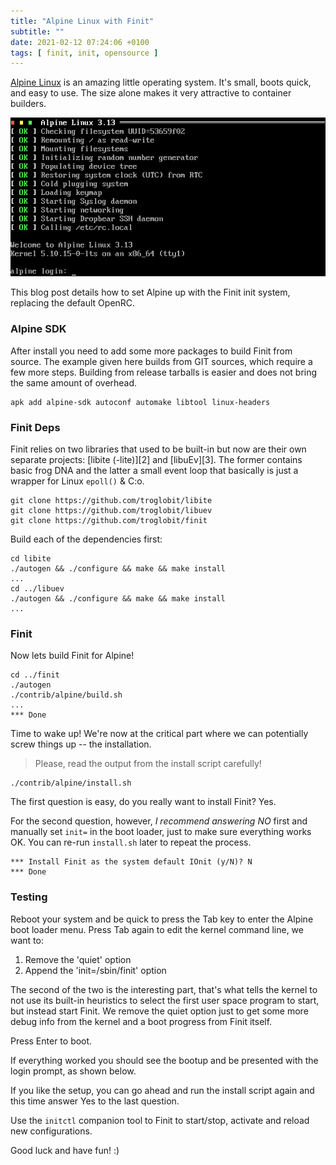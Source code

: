 ```yaml
---
title: "Alpine Linux with Finit"
subtitle: ""
date: 2021-02-12 07:24:06 +0100
tags: [ finit, init, opensource ]
---
```


[Alpine Linux](https://alpinelinux.org/) is an amazing little operating
system.  It's small, boots quick, and easy to use.  The size alone makes
it very attractive to container builders. 

![Alpine Linux started with Finit](/images/finit4-screenshot.png#center)

This blog post details how to set Alpine up with the Finit init system,
replacing the default OpenRC.

<!--more-->

### Alpine SDK

After install you need to add some more packages to build Finit from
source.  The example given here builds from GIT sources, which require a
few more steps.  Building from release tarballs is easier and does not
bring the same amount of overhead.

    apk add alpine-sdk autoconf automake libtool linux-headers


### Finit Deps

Finit relies on two libraries that used to be built-in but now are their
own separate projects: [libite (-lite)][2] and [libuEv][3].  The former
contains basic frog DNA and the latter a small event loop that basically
is just a wrapper for Linux `epoll()` & C:o.

    git clone https://github.com/troglobit/libite
    git clone https://github.com/troglobit/libuev
    git clone https://github.com/troglobit/finit

Build each of the dependencies first:

    cd libite
    ./autogen && ./configure && make && make install
    ...
    cd ../libuev
    ./autogen && ./configure && make && make install
    ...


### Finit

Now lets build Finit for Alpine!

    cd ../finit
	./autogen
	./contrib/alpine/build.sh
    ...
    *** Done
	
Time to wake up!  We're now at the critical part where we can potentially
screw things up -- the installation.

> Please, read the output from the install script carefully!

	./contrib/alpine/install.sh

The first question is easy, do you really want to install Finit?  Yes.

For the second question, however, *I recommend answering NO* first and
manually set `init=` in the boot loader, just to make sure everything
works OK.  You can re-run `install.sh` later to repeat the process.

    *** Install Finit as the system default IOnit (y/N)? N
    *** Done

### Testing

Reboot your system and be quick to press the Tab key to enter the Alpine
boot loader menu.  Press Tab again to edit the kernel command line, we
want to:

  1. Remove the 'quiet' option
  2. Append the 'init=/sbin/finit' option
  
The second of the two is the interesting part, that's what tells the
kernel to not use its built-in heuristics to select the first user space
program to start, but instead start Finit.  We remove the quiet option
just to get some more debug info from the kernel and a boot progress
from Finit itself.

Press Enter to boot.

If everything worked you should see the bootup and be presented with the
login prompt, as shown below.


If you like the setup, you can go ahead and run the install script again
and this time answer Yes to the last question.

Use the `initctl` companion tool to Finit to start/stop, activate and 
reload new configurations.

Good luck and have fun! :)

